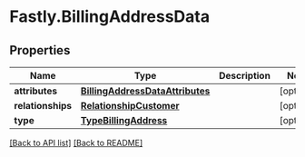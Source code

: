 # Fastly.BillingAddressData

## Properties

Name | Type | Description | Notes
------------ | ------------- | ------------- | -------------
**attributes** | [**BillingAddressDataAttributes**](BillingAddressDataAttributes.md) |  | [optional] 
**relationships** | [**RelationshipCustomer**](RelationshipCustomer.md) |  | [optional] 
**type** | [**TypeBillingAddress**](TypeBillingAddress.md) |  | [optional] 



[[Back to API list]](../../README.md#endpoints) [[Back to README]](../../README.md)
